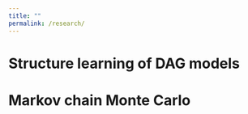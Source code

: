 ```yaml
---
title: ""
permalink: /research/
---
```



Structure learning of DAG models
======




Markov chain Monte Carlo
======

